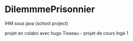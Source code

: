 # DilemmmePrisonnier
IHM sous java (school project)

projet en colabo avec hugo Tisseau - projet de cours Ingé 1
